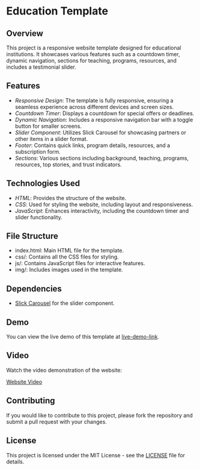 
# Education Template

## Overview

This project is a responsive website template designed for educational institutions. It showcases various features such as a countdown timer, dynamic navigation, sections for teaching, programs, resources, and includes a testimonial slider.

## Features

- *Responsive Design*: The template is fully responsive, ensuring a seamless experience across different devices and screen sizes.
- *Countdown Timer*: Displays a countdown for special offers or deadlines.
- *Dynamic Navigation*: Includes a responsive navigation bar with a toggle button for smaller screens.
- *Slider Component*: Utilizes Slick Carousel for showcasing partners or other items in a slider format.
- *Footer*: Contains quick links, program details, resources, and a subscription form.
- *Sections*: Various sections including background, teaching, programs, resources, top stories, and trust indicators.

## Technologies Used

- *HTML*: Provides the structure of the website.
- *CSS*: Used for styling the website, including layout and responsiveness.
- *JavaScript*: Enhances interactivity, including the countdown timer and slider functionality.

## File Structure

- index.html: Main HTML file for the template.
- css/: Contains all the CSS files for styling.
- js/: Contains JavaScript files for interactive features.
- img/: Includes images used in the template.

## Dependencies

- [Slick Carousel](https://cdnjs.com/libraries/slick-carousel) for the slider component.

## Demo

You can view the live demo of this template at [live-demo-link](https://ifrahsarfraz.github.io/uni-landmark-edu/).

## Video

Watch the video demonstration of the website:

[Website Video](https://github.com/user-attachments/assets/06961e34-ecfe-49a7-94ef-bbb970d3acb3)


## Contributing

If you would like to contribute to this project, please fork the repository and submit a pull request with your changes.

## License

This project is licensed under the MIT License - see the [LICENSE](LICENSE) file for details.
